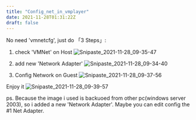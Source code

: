 ```yaml
---
title: "Config_net_in_vmplayer"
date: 2021-11-28T01:31:22Z
draft: false
---
```


No need 'vmnetcfg', just do 「3 Steps」:

1. check 'VMNet' on Host
   ![Snipaste_2021-11-28_09-35-47](https://i.imgur.com/jmAQLBL.png)

2. add new 'Network Adapter'
    ![Snipaste_2021-11-28_09-34-40](https://i.imgur.com/wVBxW1u.png)

3. Config Network on Guest
   ![Snipaste_2021-11-28_09-37-56](https://i.imgur.com/JhHaXu6.png)

Enjoy it
    ![Snipaste_2021-11-28_09-39-57](https://i.imgur.com/crcoANg.png)

ps. Because the image i used is backuoed from other pc(windows server 2003), so i added a new 'Network Adapter'. Maybe you can edit config the #1 Net Adapter.
